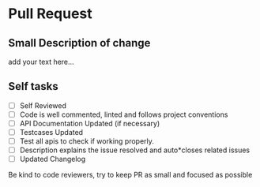# Pull Request

## Small Description of change

add your text here...

## Self tasks

-   [ ] Self Reviewed
-   [ ] Code is well commented, linted and follows project conventions
-   [ ] API Documentation Updated (if necessary)
-   [ ] Testcases Updated
-   [ ] Test all apis to check if working properly.
-   [ ] Description explains the issue resolved and auto*closes related issues
-   [ ] Updated Changelog

Be kind to code reviewers, try to keep PR as small and focused as possible
